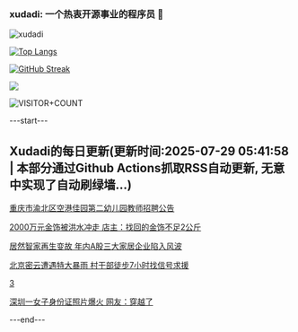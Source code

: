 ### xudadi: 一个热衷开源事业的程序员 👋

![xudadi](https://github-readme-stats-git-masterorgs-github-readme-stats-team.vercel.app/api?username=xudadi)

[![Top Langs](https://github-readme-stats.vercel.app/api/top-langs/?username=xudadi)](https://github.com/anuraghazra/github-readme-stats)

[![GitHub Streak](https://streak-stats.demolab.com?user=xudadi&locale=zh_Hans)](https://git.io/streak-stats)

![](https://raw.githubusercontent.com/xudadi/xudadi/main/assets/github-contribution-grid-snake.svg)

![VISITOR+COUNT](https://komarev.com/ghpvc/?username=xudadi&label=VISITOR+COUNT)


---start---

## Xudadi的每日更新(更新时间:2025-07-29 05:41:58 | 本部分通过Github Actions抓取RSS自动更新, 无意中实现了自动刷绿墙...)

[重庆市渝北区空港佳园第二幼儿园教师招聘公告](https://www.gongkaoleida.com/article/2536060)

[2000万元金饰被洪水冲走 店主：找回的金饰不足2公斤](https://m.163.com/news/article/K5IEIUU7053469LG.html)

[居然智家再生变故 年内A股三大家居企业陷入风波](https://m.163.com/news/article/K5IE4F8N0514D3UH.html)

[北京密云遭遇特大暴雨 村干部徒步7小时找信号求援](https://m.163.com/news/article/K5I5PIBE0512D3VJ.html)

[3](https://m.163.com/touch/news/sub/domestic)

[深圳一女子身份证照片爆火 网友：穿越了](https://m.163.com/news/article/K5ICS7HI0514R9OJ.html)

---end---
